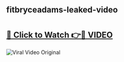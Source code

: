## fitbryceadams-leaked-video 

# <h2><a href="http://freeplayer.one?title=fitbryceadams-leaked-video&ref=21J">🔗 Click to Watch 👉🔴 VIDEO</a></h2>

<a href="http://freeplayer.one?title=fitbryceadams-leaked-video&ref=21J" rel="nofollow" data-target="animated-image.originalLink"><img src="https://i.ibb.co.com/xMMVF88/686577567.gif" alt="Viral Video Original" style="max-width: 100%; display: inline-block;" data-target="animated-image.originalImage"></a>

